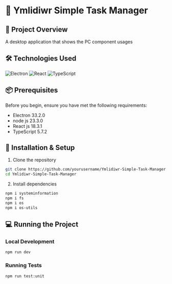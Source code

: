 # 🚀 Ymlidiwr Simple Task Manager

## 📝 Project Overview

A desktop application that shows the PC component usages

## 🛠 Technologies Used
![Electron](https://img.shields.io/badge/Electron-33.2.0-blue.svg)
![React](https://img.shields.io/badge/React-18.3.1-blue.svg)
![TypeScript](https://img.shields.io/badge/TypeScript-5.7.2-blue.svg)

## 📦 Prerequisites

Before you begin, ensure you have met the following requirements:
- Electron 33.2.0
- node js 23.3.0
- React js 18.3.1
- TypeScript 5.7.2

## 🔧 Installation & Setup

1. Clone the repository
```bash
git clone https://github.com/yourusername/Ymlidiwr-Simple-Task-Manager.git
cd Ymlidiwr-Simple-Task-Manager
```

2. Install dependencies
```bash
npm i systeminformation
npm i fs
npm i os
npm i os-utils
```

## 💻 Running the Project

### Local Development
```bash
npm run dev
```

### Running Tests
```bash
npm run test:unit
```
